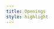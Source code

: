 ```yaml
---
title: Openings
style: highlight
---
```




<script id="gnewtonjs" type="text/javascript" src="//newton.newtonsoftware.com/career/iframe.action?clientId=8a7882605aa73085015ab02149312a3d"></script>